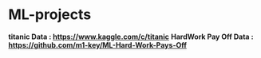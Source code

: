 # ML-projects


**titanic Data : https://www.kaggle.com/c/titanic**
**HardWork Pay Off Data : https://github.com/m1-key/ML-Hard-Work-Pays-Off**
